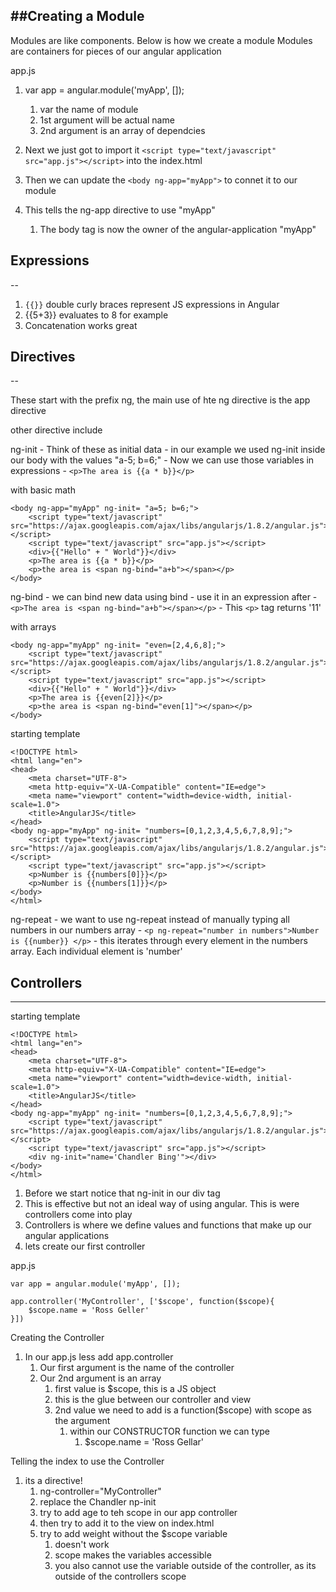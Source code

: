##Creating a Module
--
Modules are like components. Below is how we create a module
Modules are containers for pieces of our angular application

app.js

1. var app = angular.module('myApp', []);
   1. var the name of module
   2. 1st argument will be actual name
   3. 2nd argument is an array of dependcies

2. Next we just got to import it ``<script type="text/javascript" src="app.js"></script>`` into the index.html

3. Then we can update the ``<body ng-app="myApp">`` to connet it to our module

4. This tells the ng-app directive to use "myApp"
   1. The body tag is now the owner of the angular-application "myApp"

## Expressions
--

1. ``{{}}`` double curly braces represent JS expressions in Angular
2. {{5+3}} evaluates to 8 for example
3. Concatenation works great


## Directives
--

These start with the prefix ng, the main use of hte ng directive is the app directive

other directive include

ng-init
    - Think of these as initial data
    - in our example we used ng-init inside our body with the values "a-5; b=6;"
    - Now we can use those variables in expressions
    - ``<p>The area is {{a * b}}</p>``

with basic math
```
<body ng-app="myApp" ng-init= "a=5; b=6;">
    <script type="text/javascript" src="https://ajax.googleapis.com/ajax/libs/angularjs/1.8.2/angular.js"></script>
    <script type="text/javascript" src="app.js"></script>
    <div>{{"Hello" + " World"}}</div>
    <p>The area is {{a * b}}</p>
    <p>the area is <span ng-bind="a+b"></span></p>
</body>
```
  
ng-bind
    - we can bind new data using bind
    - use it in an expression after
    - ``<p>The area is <span ng-bind="a+b"></span></p>``
    - This ``<p>`` tag returns '11'



with arrays
```
<body ng-app="myApp" ng-init= "even=[2,4,6,8];">
    <script type="text/javascript" src="https://ajax.googleapis.com/ajax/libs/angularjs/1.8.2/angular.js"></script>
    <script type="text/javascript" src="app.js"></script>
    <div>{{"Hello" + " World"}}</div>
    <p>The area is {{even[2]}}</p>
    <p>the area is <span ng-bind="even[1]"></span></p>
</body>
```



starting template
```
<!DOCTYPE html>
<html lang="en">
<head>
    <meta charset="UTF-8">
    <meta http-equiv="X-UA-Compatible" content="IE=edge">
    <meta name="viewport" content="width=device-width, initial-scale=1.0">
    <title>AngularJS</title>
</head>
<body ng-app="myApp" ng-init= "numbers=[0,1,2,3,4,5,6,7,8,9];">
    <script type="text/javascript" src="https://ajax.googleapis.com/ajax/libs/angularjs/1.8.2/angular.js"></script>
    <script type="text/javascript" src="app.js"></script>
    <p>Number is {{numbers[0]}}</p>
    <p>Number is {{numbers[1]}}</p>
</body>
</html>
```

ng-repeat
    - we want to use ng-repeat instead of manually typing all numbers in our numbers array
    - ``<p ng-repeat="number in numbers">Number is {{number}} </p>``
    - this iterates through every element in the numbers array. Each individual element is 'number'



## Controllers
---

starting template
```
<!DOCTYPE html>
<html lang="en">
<head>
    <meta charset="UTF-8">
    <meta http-equiv="X-UA-Compatible" content="IE=edge">
    <meta name="viewport" content="width=device-width, initial-scale=1.0">
    <title>AngularJS</title>
</head>
<body ng-app="myApp" ng-init= "numbers=[0,1,2,3,4,5,6,7,8,9];">
    <script type="text/javascript" src="https://ajax.googleapis.com/ajax/libs/angularjs/1.8.2/angular.js"></script>
    <script type="text/javascript" src="app.js"></script>
    <div ng-init="name='Chandler Bing'"></div>
</body>
</html>
```

1. Before we start notice that ng-init in our div tag
2. This is effective but not an ideal way of using angular. This is were controllers come into play
3. Controllers is where we define values and functions that make up our angular applications
4. lets create our first controller


app.js
```
var app = angular.module('myApp', []);

app.controller('MyController', ['$scope', function($scope){
    $scope.name = 'Ross Geller'
}])
```
Creating the Controller

1. In our app.js less add app.controller
   1. Our first argument is the name of the controller
   2. Our 2nd argument is an array
      1. first value is $scope, this is a JS object
      2. this is the glue between our controller and view
      3. 2nd value we need to add is a function($scope) with scope as the argument
         1. within our CONSTRUCTOR function we can type 
            1. $scope.name = 'Ross Gellar'

Telling the index to use the Controller

1. its a directive!
   1. ng-controller="MyController"
   2. replace the Chandler np-init
   3. try to add age to teh scope in our app controller
   4. then try to add it to the view on index.html
   5. try to add weight without the $scope variable
      1. doesn't work
      2. scope makes the variables accessible
      3. you also cannot use the variable outside of the controller, as its outside of the controllers scope